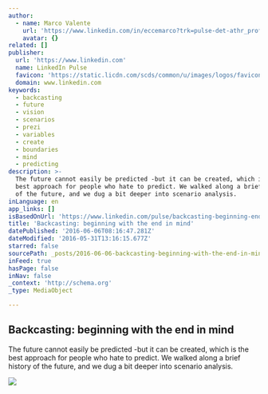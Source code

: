 ```yaml
---
author:
  - name: Marco Valente
    url: 'https://www.linkedin.com/in/eccemarco?trk=pulse-det-athr_prof-art_hdr'
    avatar: {}
related: []
publisher:
  url: 'https://www.linkedin.com'
  name: LinkedIn Pulse
  favicon: 'https://static.licdn.com/scds/common/u/images/logos/favicons/v1/favicon.ico'
  domain: www.linkedin.com
keywords:
  - backcasting
  - future
  - vision
  - scenarios
  - prezi
  - variables
  - create
  - boundaries
  - mind
  - predicting
description: >-
  The future cannot easily be predicted -but it can be created, which is the
  best approach for people who hate to predict. We walked along a brief history
  of the future, and we dug a bit deeper into scenario analysis.
inLanguage: en
app_links: []
isBasedOnUrl: 'https://www.linkedin.com/pulse/backcasting-beginning-end-mind-marco-valente'
title: 'Backcasting: beginning with the end in mind'
datePublished: '2016-06-06T08:16:47.281Z'
dateModified: '2016-05-31T13:16:15.677Z'
starred: false
sourcePath: _posts/2016-06-06-backcasting-beginning-with-the-end-in-mind.md
inFeed: true
hasPage: false
inNav: false
_context: 'http://schema.org'
_type: MediaObject

---
```

<article style=""><h1>Backcasting: beginning with the end in mind</h1><p>The future cannot easily be predicted -but it can be created, which is the best approach for people who hate to predict. We walked along a brief history of the future, and we dug a bit deeper into scenario analysis.</p><img src="https://media.licdn.com/mpr/mpr/AAEAAQAAAAAAAAc9AAAAJDNkMmNlYmRkLThiYmItNGEyZS05YjQwLWNiM2Q1YWQ2MTMyMg.jpg" /></article>
